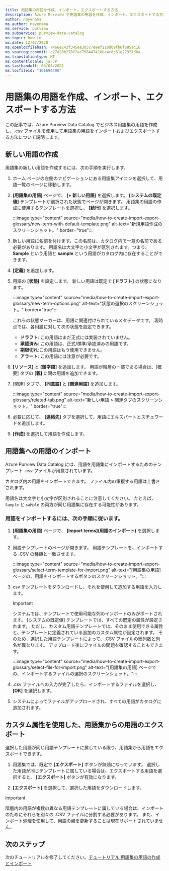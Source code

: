 ```yaml
---
title: 用語集の用語を作成、インポート、エクスポートする方法
description: Azure Purview で用語集の用語を作成、インポート、エクスポートする方法について説明します。
author: nayenama
ms.author: nayenama
ms.service: purview
ms.subservice: purview-data-catalog
ms.topic: how-to
ms.date: 12/02/2020
ms.openlocfilehash: 7466e143f345ea305c7e9ef118d09fb6f685ac16
ms.sourcegitcommit: c27a20b278f2ac758447418ea4c8c61e27927d6a
ms.translationtype: HT
ms.contentlocale: ja-JP
ms.lasthandoff: 03/03/2021
ms.locfileid: "101694490"
---
```

# <a name="how-to-create-import-and-export-glossary-terms"></a>用語集の用語を作成、インポート、エクスポートする方法

この記事では、Azure Purview Data Catalog でビジネス用語集の用語を作成し、.csv ファイルを使用して用語集の用語をインポートおよびエクスポートする方法について説明します。

## <a name="create-a-new-term"></a>新しい用語の作成

用語集の新しい用語を作成するには、次の手順を実行します。

1. ホーム ページの左側のナビゲーションにある用語集アイコンを選択して、用語一覧のページに移動します。

2. **[用語集の用語]** ページで、 **[+ 新しい用語]** を選択します。 **[システムの既定値]** テンプレートが選択された状態でページが開きます。 用語集の用語の作成に使用するテンプレートを選択し、 **[続行]** を選択します。

   :::image type="content" source="media/how-to-create-import-export-glossary/new-term-with-default-template.png" alt-text="新規用語作成のスクリーンショット。" border="true":::

3. 新しい用語に名前を付けます。この名前は、カタログ内で一意の名前である必要があります。 用語名は大文字と小文字が区別されます。つまり、**Sample** という用語と **sample** という用語がカタログ内に存在することができます。

4. **[定義]** を追加します。

5. 用語の **[状態]** を設定します。 新しい用語は既定で **[ドラフト]** の状態になります。

   :::image type="content" source="media/how-to-create-import-export-glossary/new-term-options.png" alt-text="状態の選択のスクリーンショット。" border="true":::

   これらの状態マーカーは、用語に関連付けられているメタデータです。 現時点では、各用語に対して次の状態を設定できます。

   - **ドラフト**: この用語はまだ正式には実装されていません。
   - **承認済み**: この用語は、正式/標準/承認済みの用語です。
   - **期限切れ**:この用語はもう使用できません。
   - **アラート**: この用語には注意が必要です。

6. **[リソース]** と **[頭字語]** を追加します。 用語が階層の一部である場合は、[概要] タブの **[親]** に親の用語を追加できます。

7. [関連] タブで、 **[同意語]** と **[関連用語]** を追加します。

   :::image type="content" source="media/how-to-create-import-export-glossary/related-tab.png" alt-text="新しい用語 > 関連タブのスクリーンショット。" border="true":::

8. 必要に応じて、 **[連絡先]** タブを選択して、用語にエキスパートとスチュワードを追加します。

9. **[作成]** を選択して用語を作成します。

## <a name="import-terms-into-the-glossary"></a>用語集への用語のインポート

Azure Purview Data Catalog には、用語を用語集にインポートするためのテンプレート .csv ファイルが用意されています。

カタログ内の用語をインポートできます。 ファイル内の重複する用語は上書きされます。

用語名は大文字と小文字が区別されることに注意してください。 たとえば、`Sample` と `saMple` の両方が同じ用語集に存在する可能性があります。

### <a name="to-import-terms-follow-these-steps"></a>用語をインポートするには、次の手順に従います。

1. **[用語集の用語]** ページで、 **[Import terms]\(用語のインポート\)** を選択します。

2. 用語テンプレートのページが開きます。 用語テンプレートを、インポートする .CSV の種類と一致させます。

   :::image type="content" source="media/how-to-create-import-export-glossary/select-term-template-for-import.png" alt-text="[用語集の用語] ページの、用語をインポートするボタンのスクリーンショット。":::

3. csv テンプレートをダウンロードし、それを使用して追加する用語を入力します。

   > [!Important]
   > システムでは、テンプレートで使用可能な列のインポートのみがポートされます。 [システムの既定値] テンプレートでは、すべての既定の属性が設定されます。
   > ただし、カスタム用語テンプレートでは、そのまま使用できる属性と、テンプレートに定義されている追加のカスタム属性が設定されます。 そのため、選択した用語テンプレートによって、.CSV ファイルの総列数と列名が異なります。 アップロード後にファイルの問題を確認することもできます。

   :::image type="content" source="media/how-to-create-import-export-glossary/select-file-for-import.png" alt-text="[用語集の用語] ページでの、インポートするファイルの選択のスクリーンショット。":::

4. .csv ファイルへの入力が完了したら、インポートするファイルを選択し、 **[OK]** を選択します。

5. システムによってファイルがアップロードされ、すべての用語がカタログに追加されます。

## <a name="export-terms-from-glossary-with-custom-attributes"></a>カスタム属性を使用した、用語集からの用語のエクスポート

選択した用語が同じ用語テンプレートに属している限り、用語集から用語をエクスポートできます。

1. 用語集では、既定で **[エクスポート]** ボタンが無効になっています。 選択した用語が同じテンプレートに属している場合は、エクスポートする用語を選択すると、 **[エクスポート]** ボタンが有効になります。

2. **[エクスポート]** を選択して、選択した用語をダウンロードします。

 > [!Important]
   > 階層内の用語が複数の異なる用語テンプレートに属している場合は、インポートのためにそれらを別々の .CSV ファイルに分割する必要があります。 また、インポート処理を使用して、用語の親を更新することは現在サポートされていません。


## <a name="next-steps"></a>次のステップ

次のチュートリアルを修了してください。[チュートリアル:用語集の用語の作成とインポート](tutorial-import-create-glossary-terms.md)
